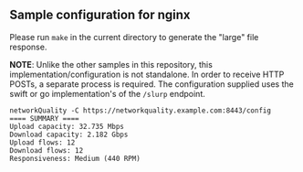 
## Sample configuration for nginx

Please run `make` in the current directory to generate the "large" file response.

**NOTE**: Unlike the other samples in this repository, this implementation/configuration is not standalone. In order to receive HTTP POSTs, a separate process is required. The configuration supplied uses the swift or go implementation's of the `/slurp` endpoint.

```
networkQuality -C https://networkquality.example.com:8443/config
==== SUMMARY ====
Upload capacity: 32.735 Mbps
Download capacity: 2.182 Gbps
Upload flows: 12
Download flows: 12
Responsiveness: Medium (440 RPM)
```